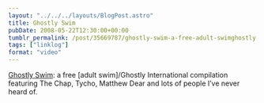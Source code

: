 ```yaml
---
layout: "../../../layouts/BlogPost.astro"
title: Ghostly Swim
pubDate: 2008-05-22T12:30:00+00:00
tumblr_permalink: /post/35669787/ghostly-swim-a-free-adult-swimghostly
tags: ["linklog"]
format: "video"
---
```


[Ghostly Swim][1]: a free [adult swim]/Ghostly International compilation featuring The Chap, Tycho, Matthew Dear and lots of people I&rsquo;ve never heard of.

[1]: http://www.adultswim.com/music/ghostly-swim
